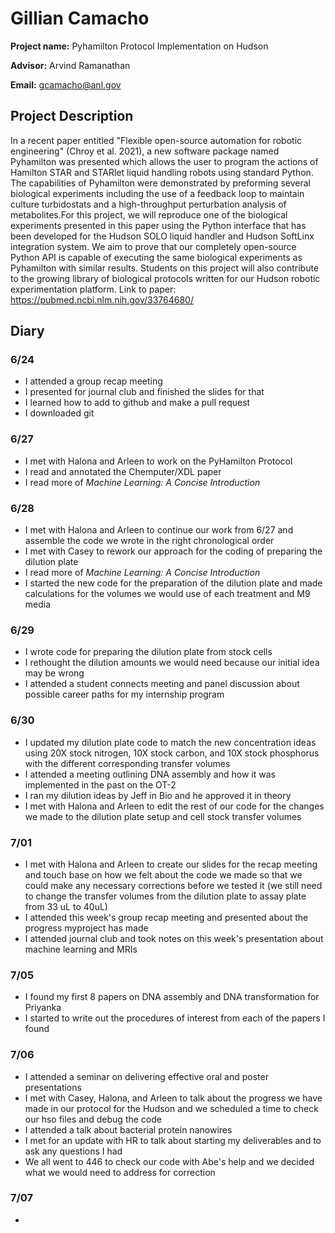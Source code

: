 # Gillian Camacho
**Project name:** Pyhamilton Protocol Implementation on Hudson

**Advisor:** Arvind Ramanathan

**Email:** gcamacho@anl.gov

## Project Description
In a recent paper entitled "Flexible open-source automation for robotic engineering" (Chroy et al. 2021), a new software package named Pyhamilton was presented which allows the user to program the actions of Hamilton STAR and STARlet liquid handling robots using standard Python. The capabilities of Pyhamilton were demonstrated by preforming several biological experiments including the use of a feedback loop to maintain culture turbidostats and a high-throughput perturbation analysis of metabolites.For this project, we will reproduce one of the biological experiments presented in this paper using the Python interface that has been developed for the Hudson SOLO liquid handler and Hudson SoftLinx integration system. We aim to prove that our completely open-source Python API is capable of executing the same biological experiments as Pyhamilton with similar results. Students on this project will also contribute to the growing library of biological protocols written for our Hudson robotic experimentation platform.
Link to paper: https://pubmed.ncbi.nlm.nih.gov/33764680/

## Diary

### 6/24
* I attended a group recap meeting 
* I presented for journal club and finished the slides for that
* I learned how to add to github and make a pull request
* I downloaded git

### 6/27
* I met with Halona and Arleen to work on the PyHamilton Protocol
* I read and annotated the Chemputer/XDL paper
* I read more of *Machine Learning: A Concise Introduction*

### 6/28
* I met with Halona and Arleen to continue our work from 6/27 and assemble the code we wrote in the right chronological order
* I met with Casey to rework our approach for the coding of preparing the dilution plate
* I read more of *Machine Learning: A Concise Introduction*
* I started the new code for the preparation of the dilution plate and made calculations for the volumes we would use of each treatment and M9 media 

### 6/29
* I wrote code for preparing the dilution plate from stock cells
* I rethought the dilution amounts we would need because our initial idea may be wrong
* I attended a student connects meeting and panel discussion about possible career paths for my internship program

### 6/30
* I updated my dilution plate code to match the new concentration ideas using 20X stock nitrogen, 10X stock carbon, and 10X stock phosphorus with the different corresponding transfer volumes
* I attended a meeting outlining DNA assembly and how it was implemented in the past on the OT-2
* I ran my dilution ideas by Jeff in Bio and he approved it in theory
* I met with Halona and Arleen to edit the rest of our code for the changes we made to the dilution plate setup and cell stock transfer volumes

### 7/01
* I met with Halona and Arleen to create our slides for the recap meeting and touch base on how we felt about the code we made so that we could make any necessary corrections before we tested it (we still need to change the transfer volumes from the dilution plate to assay plate from 33 uL to 40uL)
* I attended this week's group recap meeting and presented about the progress myproject has made
* I attended journal club and took notes on this week's presentation about machine learning and MRIs 

### 7/05
* I found my first 8 papers on DNA assembly and DNA transformation for Priyanka
* I started to write out the procedures of interest from each of the papers I found

### 7/06
* I attended a seminar on delivering effective oral and poster presentations
* I met with Casey, Halona, and Arleen to talk about the progress we have made in our protocol for the Hudson and we scheduled a time to check our hso files and debug the code
* I attended a talk about bacterial protein nanowires
* I met for an update with HR to talk about starting my deliverables and to ask any questions I had
* We all went to 446 to check our code with Abe's help and we decided what we would need to address for correction

### 7/07
* 